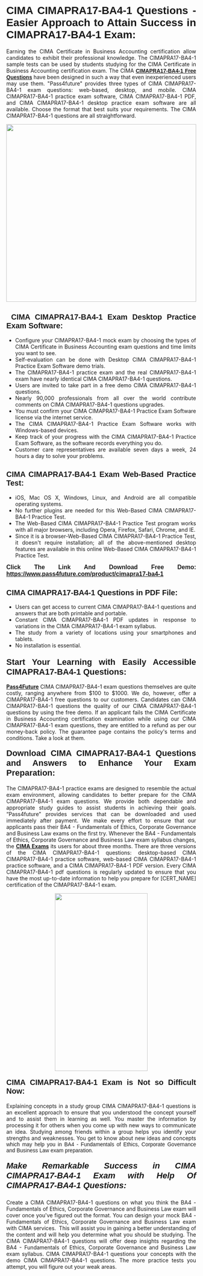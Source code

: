 <h1 style="text-align: justify;"><span style="font-family:Tahoma,Geneva,sans-serif;"><strong>CIMA CIMAPRA17-BA4-1 Questions - Easier Approach to Attain Success in CIMAPRA17-BA4-1 Exam:</strong></span></h1>

<p style="text-align: justify;">Earning the CIMA Certificate in Business Accounting certification allow candidates to exhibit their professional knowledge. The CIMAPRA17-BA4-1 sample tests can be used by students studying for the CIMA Certificate in Business Accounting certification exam. The CIMA <a href="https://www.pass4future.com/questions/cima/cimapra17-ba4-1"><span style="font-family:Tahoma,Geneva,sans-serif;"><strong>CIMAPRA17-BA4-1 Free Questions</strong></span></a> have been designed in such a way that even inexperienced users may use them. "Pass4future" provides three types of CIMA CIMAPRA17-BA4-1 exam questions: web-based, desktop, and mobile. CIMA CIMAPRA17-BA4-1 practice exam software, CIMA CIMAPRA17-BA4-1 PDF, and CIMA CIMAPRA17-BA4-1 desktop practice exam software are all available. Choose the format that best suits your requirements. The CIMA CIMAPRA17-BA4-1 questions are all straightforward.</p>

<p style="text-align: justify;"><a href="https://www.pass4future.com/product/cimapra17-ba4-1"><img alt="" src="https://lh3.googleusercontent.com/pw/AM-JKLU5_aushiRQbaoUdVonD_1om6esFnUm_j21jdeI1V3aesz_ETcO2Y8QVj0ZamD1vJ__MzXKNoh3XzzrDTXgudBuMwEatvdphNwcixeZDIncATvFdVanIchOfqVuIJHbWkG03KYMH2pwXnb7WaAnvI3g=w1366-h490-no?authuser=0" style="width: 100%; height: 470px;" /></a></p>

<h2 style="text-align: justify;"><strong><span style="font-family:Tahoma,Geneva,sans-serif;"><span style="font-size:20px;"> CIMA CIMAPRA17-BA4-1 Exam Desktop Practice Exam Software:</span></span></strong></h2>

<ul>
	<li style="text-align: justify;">Configure your CIMAPRA17-BA4-1 mock exam by choosing the types of CIMA Certificate in Business Accounting exam questions and time limits you want to see.</li>
	<li style="text-align: justify;">Self-evaluation can be done with Desktop CIMA CIMAPRA17-BA4-1 Practice Exam Software demo trials.</li>
	<li style="text-align: justify;">The CIMAPRA17-BA4-1 practice exam and the real CIMAPRA17-BA4-1 exam have nearly identical CIMA CIMAPRA17-BA4-1 questions.</li>
	<li style="text-align: justify;">Users are invited to take part in a free demo CIMA CIMAPRA17-BA4-1 questions.</li>
	<li style="text-align: justify;">Nearly 90,000 professionals from all over the world contribute comments on CIMA CIMAPRA17-BA4-1 questions upgrades.</li>
	<li style="text-align: justify;">You must confirm your CIMA CIMAPRA17-BA4-1 Practice Exam Software license via the internet service.</li>
	<li style="text-align: justify;">The CIMA CIMAPRA17-BA4-1 Practice Exam Software works with Windows-based devices.</li>
	<li style="text-align: justify;">Keep track of your progress with the CIMA CIMAPRA17-BA4-1 Practice Exam Software, as the software records everything you do.</li>
	<li style="text-align: justify;">Customer care representatives are available seven days a week, 24 hours a day to solve your problems.</li>
</ul>

<h2 style="text-align: justify;"><span style="font-family:Tahoma,Geneva,sans-serif;"><strong><span style="font-size:20px;">CIMA CIMAPRA17-BA4-1 Exam Web-Based Practice Test:</span></strong></span></h2>

<ul>
	<li style="text-align: justify;">iOS, Mac OS X, Windows, Linux, and Android are all compatible operating systems.</li>
	<li style="text-align: justify;">No further plugins are needed for this Web-Based CIMA CIMAPRA17-BA4-1 Practice Test.</li>
	<li style="text-align: justify;">The Web-Based CIMA CIMAPRA17-BA4-1 Practice Test program works with all major browsers, including Opera, Firefox, Safari, Chrome, and IE.</li>
	<li style="text-align: justify;">Since it is a browser-Web-Based CIMA CIMAPRA17-BA4-1 Practice Test, it doesn't require installation; all of the above-mentioned desktop features are available in this online Web-Based CIMA CIMAPRA17-BA4-1 Practice Test.</li>
</ul>

<p style="text-align: justify;"><span style="font-family:Tahoma,Geneva,sans-serif;"><span style="font-size:16px;"><strong>Click The Link And Download Free Demo:</strong></span></span> <a href="https://www.pass4future.com/product/cimapra17-ba4-1"><span style="font-family:Tahoma,Geneva,sans-serif;"><span style="font-size:16px;"><strong>https://www.pass4future.com/product/cimapra17-ba4-1</strong></span></span></a></p>

<h2 style="text-align: justify;"><strong><span style="font-family:Tahoma,Geneva,sans-serif;"><span style="font-size:20px;">CIMA CIMAPRA17-BA4-1 Questions in PDF File:</span></span></strong></h2>

<ul>
	<li style="text-align: justify;">Users can get access to current CIMA CIMAPRA17-BA4-1 questions and answers that are both printable and portable.</li>
	<li style="text-align: justify;">Constant CIMA CIMAPRA17-BA4-1 PDF updates in response to variations in the CIMA CIMAPRA17-BA4-1 exam syllabus.</li>
	<li style="text-align: justify;">The study from a variety of locations using your smartphones and tablets.</li>
	<li style="text-align: justify;">No installation is essential.</li>
</ul>

<h3 style="text-align: justify;"><span style="font-family:Tahoma,Geneva,sans-serif;"><strong><span style="font-size:22px;">Start Your Learning with Easily Accessible CIMAPRA17-BA4-1 Questions:</span></strong></span></h3>

<p style="text-align: justify;"><strong><a href="https://www.pass4future.com/">Pass4Future</a></strong> CIMA CIMAPRA17-BA4-1 exam questions themselves are quite costly, ranging anywhere from $100 to $1000. We do, however, offer a CIMAPRA17-BA4-1 free questions to our customers. Candidates can CIMA CIMAPRA17-BA4-1 questions the quality of our CIMA CIMAPRA17-BA4-1 questions by using the free demo. If an applicant fails the CIMA Certificate in Business Accounting certification examination while using our CIMA CIMAPRA17-BA4-1 exam questions, they are entitled to a refund as per our money-back policy. The guarantee page contains the policy's terms and conditions. Take a look at them.</p>

<h4 style="text-align: justify;"><strong><span style="font-family:Tahoma,Geneva,sans-serif;"><span style="font-size:22px;">Download CIMA CIMAPRA17-BA4-1 Questions and Answers to Enhance Your Exam Preparation:</span></span></strong></h4>

<p style="text-align: justify;">The CIMAPRA17-BA4-1 practice exams are designed to resemble the actual exam environment, allowing candidates to better prepare for the CIMA CIMAPRA17-BA4-1 exam questions. We provide both dependable and appropriate study guides to assist students in achieving their goals. “Pass4future” provides services that can be downloaded and used immediately after payment. We make every effort to ensure that our applicants pass their BA4 - Fundamentals of Ethics, Corporate Governance and Business Law exams on the first try. Whenever the BA4 - Fundamentals of Ethics, Corporate Governance and Business Law exam syllabus changes, the <strong><a href="https://www.pass4future.com/cima">CIMA Exams</a></strong> its users for about three months. There are three versions of the CIMA CIMAPRA17-BA4-1 questions: desktop-based CIMA CIMAPRA17-BA4-1 practice software, web-based CIMA CIMAPRA17-BA4-1 practice software, and a CIMA CIMAPRA17-BA4-1 PDF version. Every CIMA CIMAPRA17-BA4-1 pdf questions is regularly updated to ensure that you have the most up-to-date information to help you prepare for [CERT_NAME] certification of the CIMAPRA17-BA4-1 exam.</p>

<p style="text-align: center;"><a href="https://www.pass4future.com/product/cimapra17-ba4-1"><img alt="" src="https://lh3.googleusercontent.com/pw/AM-JKLV3yUm3jiqqIo1xIsj1VJ_UeysYexQY-pRYO0rIFl3vg11QZioN-gzffpw2AfKqFynWuvoXOreWrWS0swpr4xmOSWfwII2jvatteuqrfxiWGFBSHPiZUCoi33jqeymK5dmu-0enyX6tayRCAMHw05jv=s617-no?authuser=0" style="width: 70%; height: 470px;" /></a></p>

<h4 style="text-align: justify;"><strong><span style="font-family:Tahoma,Geneva,sans-serif;"><span style="font-size:20px;">CIMA CIMAPRA17-BA4-1 Exam is Not so Difficult Now:</span></span></strong></h4>

<p style="text-align: justify;">Explaining concepts in a study group CIMA CIMAPRA17-BA4-1 questions is an excellent approach to ensure that you understood the concept yourself and to assist them in learning as well. You master the information by processing it for others when you come up with new ways to communicate an idea. Studying among friends within a group helps you identify your strengths and weaknesses. You get to know about new ideas and concepts <span style="font-family:Tahoma,Geneva,sans-serif;">which may help you in BA4 - Fundamentals of Ethics, Corporate Governance and Business Law exam preparation.</span></p>

<h5 style="text-align: justify;"><span style="font-family:Tahoma,Geneva,sans-serif;"><span style="font-size:22px;"><strong>Make Remarkable Success in CIMA CIMAPRA17-BA4-1 Exam with Help Of CIMAPRA17-BA4-1 Questions:</strong></span></span></h5>

<p style="text-align: justify;">Create a CIMA CIMAPRA17-BA4-1 questions on what you think the BA4 - Fundamentals of Ethics, Corporate Governance and Business Law exam will cover once you've figured out the format. You can design your mock BA4 - Fundamentals of Ethics, Corporate Governance and Business Law exam with CIMA services.  This will assist you in gaining a better understanding of the content and will help you determine what you should be studying. The CIMA CIMAPRA17-BA4-1 questions will offer deep insights regarding the BA4 - Fundamentals of Ethics, Corporate Governance and Business Law exam syllabus. CIMA CIMAPRA17-BA4-1 questions your concepts with the demo CIMA CIMAPRA17-BA4-1 questions. The more practice tests you attempt, you will figure out your weak areas.</p>

